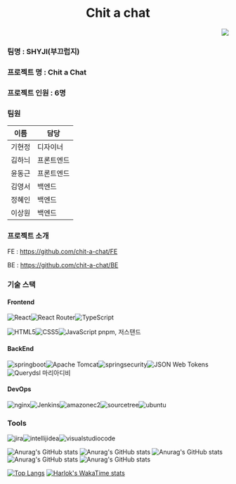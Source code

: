 <h1 align="center"> Chit a chat</h1>

<div align="right">
    <img src="https://hits.seeyoufarm.com/api/count/incr/badge.svg?url=https://github.com/chit-a-chat&count_bg=%23CBA0F3&title_bg=%23BF7AEB&icon=&icon_color=%23E7E7E7&title=%EB%B0%A9%EB%AC%B8%EC%9E%90+%EC%88%98&edge_flat=false">
</div>

### 팀명 : SHYJI(부끄럽지)
### 프로젝트 명 : Chit a Chat
### 프로젝트 인원 : 6명
### 팀원
| 이름   | 담당            |
| ------ | --------------- |
| 기현정 | 디자이너       |
| 김하늬 | 프론트엔드     |
| 윤동근 | 프론트엔드     |
| 김영서 | 백엔드         |
| 정혜인 | 백엔드         |
| 이상원 | 백엔드         |
### 프로젝트 소개
FE : https://github.com/chit-a-chat/FE

BE : https://github.com/chit-a-chat/BE

### 기술 스택

#### Frontend

![React](https://img.shields.io/badge/react-%2320232a.svg?style=for-the-badge&logo=react&logoColor=%2361DAFB)![React Router](https://img.shields.io/badge/React_Router-CA4245?style=for-the-badge&logo=react-router&logoColor=white)![TypeScript](https://img.shields.io/badge/typescript-3178C6?style=for-the-badge&logo=typescript&logoColor=black)

![HTML5](https://img.shields.io/badge/html5-%23E34F26.svg?style=for-the-badge&logo=html5&logoColor=white)![CSS5](https://img.shields.io/badge/css3-%231572B6.svg?style=for-the-badge&logo=css3&logoColor=white)![JavaScript](https://img.shields.io/badge/javascript-%23323330.svg?style=for-the-badge&logo=javascript&logoColor=%23F7DF1E)
pnpm, 저스탠드
#### BackEnd

![springboot](https://img.shields.io/badge/springboot-%6DB33F.svg?style=for-the-badge&logo=springboot&logoColor=white)![Apache Tomcat](https://img.shields.io/badge/apache%20tomcat-%23F8DC75.svg?style=for-the-badge&logo=apache-tomcat&logoColor=black)![springsecurity](https://img.shields.io/badge/springsecurity-%6DB33F.svg?style=for-the-badge&logo=springsecurity&logoColor=white)![JSON Web Tokens](https://img.shields.io/badge/JSONWebTokens-%23000000.svg?style=for-the-badge&logo=JSON-Web-Tokens&logoColor=%2361DAFB)![Querydsl](https://img.shields.io/badge/Querydsl-%23333333.svg?style=for-the-badge&logo=GitHub&logoColor=%2361DAFB) 마리아디비


#### DevOps
![nginx](https://img.shields.io/badge/nginx-009639.svg?style=for-the-badge&logo=nginx&logoColor=white)![Jenkins](https://img.shields.io/badge/Jenkins-D24939.svg?style=for-the-badge&logo=Jenkins&logoColor=white)![amazonec2](https://img.shields.io/badge/amazonec2-FF9900.svg?style=for-the-badge&logo=amazonec2&logoColor=white)![sourcetree](https://img.shields.io/badge/sourcetree-0052CC.svg?style=for-the-badge&logo=sourcetree&logoColor=white)![ubuntu](https://img.shields.io/badge/ubuntu-E95420.svg?style=for-the-badge&logo=ubuntu&logoColor=white)

### Tools
![jira](https://img.shields.io/badge/jira-0052CC.svg?style=for-the-badge&logo=jira&logoColor=white)![intellijidea](https://img.shields.io/badge/intellijidea-000000.svg?style=for-the-badge&logo=intellijidea&logoColor=white)![visualstudiocode](https://img.shields.io/badge/visualstudiocode-007ACC.svg?style=for-the-badge&logo=visualstudiocode&logoColor=white)

![Anurag's GitHub stats](https://github-readme-stats.vercel.app/api?username=YoonDongGeun&show_icons=true&theme=synthwave&rank_icon=github)
![Anurag's GitHub stats](https://github-readme-stats.vercel.app/api?username=hani2057&show_icons=true&theme=tokyonight&rank_icon=percentile)
![Anurag's GitHub stats](https://github-readme-stats.vercel.app/api?username=hij712&show_icons=true&theme=city_lights&rank_icon=github)
![Anurag's GitHub stats](https://github-readme-stats.vercel.app/api?username=koy4648&show_icons=true&theme=dracula)
![Anurag's GitHub stats](https://github-readme-stats.vercel.app/api?username=nowgnas&show_icons=true&theme=radical)

[![Top Langs](https://github-readme-stats.vercel.app/api/top-langs/?username=YoonDongGeun&layout=pie)](https://github.com/anuraghazra/github-readme-stats)
[![Harlok's WakaTime stats](https://github-readme-stats.vercel.app/api/wakatime?username=YoonDongGeun)](https://github.com/anuraghazra/github-readme-stats)
